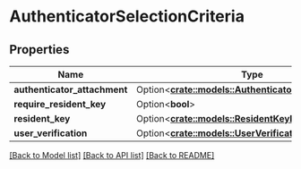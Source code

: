 # AuthenticatorSelectionCriteria

## Properties

Name | Type | Description | Notes
------------ | ------------- | ------------- | -------------
**authenticator_attachment** | Option<[**crate::models::AuthenticatorAttachment**](AuthenticatorAttachment.md)> |  | [optional]
**require_resident_key** | Option<**bool**> |  | [optional]
**resident_key** | Option<[**crate::models::ResidentKeyRequirement**](ResidentKeyRequirement.md)> |  | [optional]
**user_verification** | Option<[**crate::models::UserVerificationRequirement**](UserVerificationRequirement.md)> |  | [optional]

[[Back to Model list]](../README.md#documentation-for-models) [[Back to API list]](../README.md#documentation-for-api-endpoints) [[Back to README]](../README.md)


